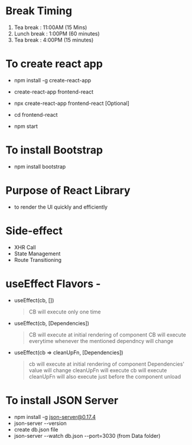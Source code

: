 # Break Timing

1. Tea break : 11:00AM (15 Mins)
2. Lunch break : 1:00PM (60 minutes)
3. Tea break : 4:00PM (15 minutes)

# To create react app

- npm install -g create-react-app
- create-react-app frontend-react

- npx create-react-app frontend-react [Optional]

- cd frontend-react
- npm start

# To install Bootstrap

- npm install bootstrap

# Purpose of React Library

- to render the UI quickly and efficiently

# Side-effect

- XHR Call
- State Management
- Route Transitioning

# useEffect Flavors -

- useEffect(cb, [])
  > CB will execute only one time
- useEffect(cb, [Dependencies])
  > CB will execute at initial rendering of component
  > CB will execute everytime whenever the mentioned dependncy will change
- useEffect(cb => cleanUpFn, [Dependencies])
  > cb will execute at initial rendering of component
  > Dependencies' value will change
  > cleanUpFn will execute
  > cb will execute
  > cleanUpFn will also execute just before the component unload

# To install JSON Server

- npm install -g json-server@0.17.4
- json-server --version
- create db.json file
- json-server --watch db.json --port=3030 (from Data folder)
